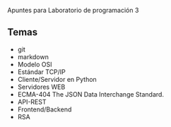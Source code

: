  Apuntes para Laboratorio de programación 3
## Temas
- git
- markdown
- Modelo OSI
- Estándar TCP/IP
- Cliente/Servidor en Python
- Servidores WEB
- ECMA-404 The JSON Data Interchange Standard.
- API-REST
- Frontend/Backend
- RSA
